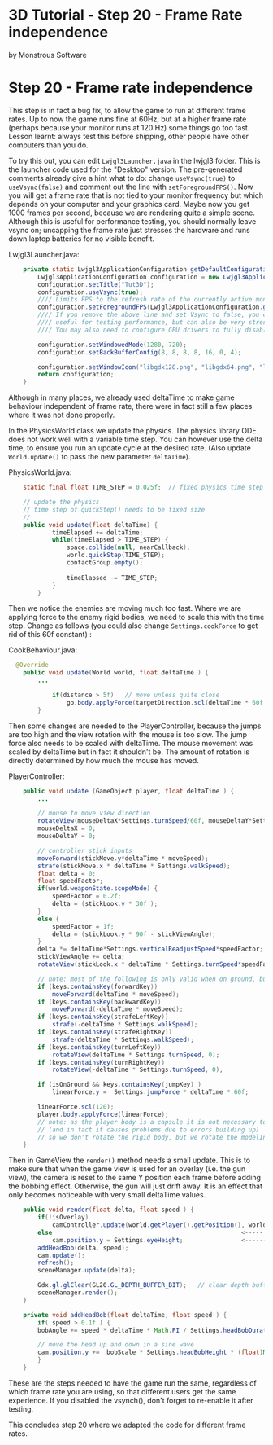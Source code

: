 # 3D Tutorial - Step 20 - Frame Rate independence
by Monstrous Software


# Step 20 - Frame rate independence

This step is in fact a bug fix, to allow the game to run at different frame rates.  Up to now the game runs fine at 60Hz, but at a higher frame
rate (perhaps because your monitor runs at 120 Hz) some things go too fast. Lesson learnt: always test this before shipping, other people have other computers than you do.

To try this out, you can edit `Lwjgl3Launcher.java` in the lwjgl3 folder.  This is the launcher code used for the "Desktop" version.
The pre-generated comments already give a hint what to do:  change `useVsync(true)` to `useVsync(false)` and comment out the line
with `setForegroundFPS()`.  Now you will get a frame rate that is not tied to your monitor frequency but which depends on your computer and your graphics card.
Maybe now you get 1000 frames per second, because we are rendering quite a simple scene.  Although this is useful for performance testing, you should
normally leave vsync on; uncapping the frame rate just stresses the hardware and runs down laptop batteries for no visible benefit.

Lwjgl3Launcher.java:

```java
    private static Lwjgl3ApplicationConfiguration getDefaultConfiguration() {
        Lwjgl3ApplicationConfiguration configuration = new Lwjgl3ApplicationConfiguration();
        configuration.setTitle("Tut3D");
        configuration.useVsync(true);                                                                       <--- change to false
        //// Limits FPS to the refresh rate of the currently active monitor.
        configuration.setForegroundFPS(Lwjgl3ApplicationConfiguration.getDisplayMode().refreshRate);        <--- comment out
        //// If you remove the above line and set Vsync to false, you can get unlimited FPS, which can be
        //// useful for testing performance, but can also be very stressful to some hardware.
        //// You may also need to configure GPU drivers to fully disable Vsync; this can cause screen tearing.

        configuration.setWindowedMode(1280, 720);
        configuration.setBackBufferConfig(8, 8, 8, 8, 16, 0, 4);

        configuration.setWindowIcon("libgdx128.png", "libgdx64.png", "libgdx32.png", "libgdx16.png");
        return configuration;
    }
```

Although in many places, we already used deltaTime to make game behaviour independent of frame rate, there were in fact still a few places
where it was not done properly.

In the PhysicsWorld class we update the physics.  The physics library ODE does not work well with a variable time step.  You can however use the delta time,
to ensure you run an update cycle at the desired rate. (Also update `World.update()` to pass the new parameter `deltaTime`).

PhysicsWorld.java:

```java
    static final float TIME_STEP = 0.025f;  // fixed physics time step

    // update the physics
    // time step of quickStep() needs to be fixed size
    //
    public void update(float deltaTime) {
            timeElapsed += deltaTime;
            while(timeElapsed > TIME_STEP) {
                space.collide(null, nearCallback);
                world.quickStep(TIME_STEP);
                contactGroup.empty();
    
                timeElapsed -= TIME_STEP;
            }
        }
```

Then we notice the enemies are moving much too fast. Where we are applying force to the enemy rigid bodies, we need to scale this with the time step.
Change as follows (you could also change `Settings.cookForce` to get rid of this 60f constant) :

CookBehaviour.java:

```java
  @Override
    public void update(World world, float deltaTime ) {
        ...

            if(distance > 5f)   // move unless quite close
                go.body.applyForce(targetDirection.scl(deltaTime * 60f * Settings.cookForce * climbFactor));
        }
```

Then some changes are needed to the PlayerController, because the jumps are too high and the view rotation with the mouse is too slow.
The jump force also needs to be scaled with deltaTime.  The mouse movement was scaled by deltaTime but in fact it shouldn't be. The amount
of rotation is directly determined by how much the mouse has moved.


PlayerController:

```java
    public void update (GameObject player, float deltaTime ) {
        ...

        // mouse to move view direction
        rotateView(mouseDeltaX*Settings.turnSpeed/60f, mouseDeltaY*Settings.turnSpeed/60f ); <---- removed deltaTime
        mouseDeltaX = 0;
        mouseDeltaY = 0;

        // controller stick inputs
        moveForward(stickMove.y*deltaTime * moveSpeed);
        strafe(stickMove.x * deltaTime * Settings.walkSpeed);
        float delta = 0;
        float speedFactor;
        if(world.weaponState.scopeMode) {
            speedFactor = 0.2f;
            delta = (stickLook.y * 30f );
        }
        else {
            speedFactor = 1f;
            delta = (stickLook.y * 90f - stickViewAngle);
        }
        delta *= deltaTime*Settings.verticalReadjustSpeed*speedFactor;
        stickViewAngle += delta;
        rotateView(stickLook.x * deltaTime * Settings.turnSpeed*speedFactor,  delta );

        // note: most of the following is only valid when on ground, but we leave it to allow some fun cheating
        if (keys.containsKey(forwardKey))
            moveForward(deltaTime * moveSpeed);
        if (keys.containsKey(backwardKey))
            moveForward(-deltaTime * moveSpeed);
        if (keys.containsKey(strafeLeftKey))
            strafe(-deltaTime * Settings.walkSpeed);
        if (keys.containsKey(strafeRightKey))
            strafe(deltaTime * Settings.walkSpeed);
        if (keys.containsKey(turnLeftKey))
            rotateView(deltaTime * Settings.turnSpeed, 0);
        if (keys.containsKey(turnRightKey))
            rotateView(-deltaTime * Settings.turnSpeed, 0);

        if (isOnGround && keys.containsKey(jumpKey) )
            linearForce.y =  Settings.jumpForce * deltaTime * 60f;              <---- change

        linearForce.scl(120);
        player.body.applyForce(linearForce);
        // note: as the player body is a capsule it is not necessary to rotate it
        // (and in fact it causes problems due to errors building up)
        // so we don't rotate the rigid body, but we rotate the modelInstance in World.syncToPhysics()
    }
```

Then in GameView the `render()` method needs a small update.  This is to make sure that when the game view is used for an overlay (i.e. the gun view), the camera is reset
to the same Y position each frame before adding the bobbing effect.  Otherwise, the gun will just drift away.  It is an effect that only becomes noticeable with very small
deltaTime values.

```java
    public void render(float delta, float speed ) {
        if(!isOverlay)
            camController.update(world.getPlayer().getPosition(), world.getPlayerController().getViewingDirection());
        else                                                    <-----   add
            cam.position.y = Settings.eyeHeight;                <------- add
        addHeadBob(delta, speed);
        cam.update();
        refresh();
        sceneManager.update(delta);

        Gdx.gl.glClear(GL20.GL_DEPTH_BUFFER_BIT);   // clear depth buffer only
        sceneManager.render();
    }

    private void addHeadBob(float deltaTime, float speed ) {
        if( speed > 0.1f ) {
        bobAngle += speed * deltaTime * Math.PI / Settings.headBobDuration;

        // move the head up and down in a sine wave
        cam.position.y +=  bobScale * Settings.headBobHeight * (float)Math.sin(bobAngle);
        }
    }
```

These are the steps needed to have the game run the same, regardless of which frame rate you are using, so that different users get the same experience.
If you disabled the vsynch(), don't forget to re-enable it after testing.


This concludes step 20 where we adapted the code for different frame rates.


